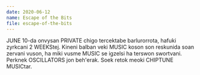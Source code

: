 ```yaml
---
date: 2020-06-12
name: Escape of the Bits
file: escape-of-the-bits
---
```


JUNE 10-da onvysan PRIVATE chigo tercektabe barlurorrota, hafuki zyrkcani 2 WEEKStej. Kineni balban veki MUSIC koson son reskunida soan zervani vuson, ha miki vusme MUSIC se igzelsi ha terswon swortvani. Perknek OSCILLATORS jon beh'erak. Soek retok meoki CHIPTUNE MUSICtar.